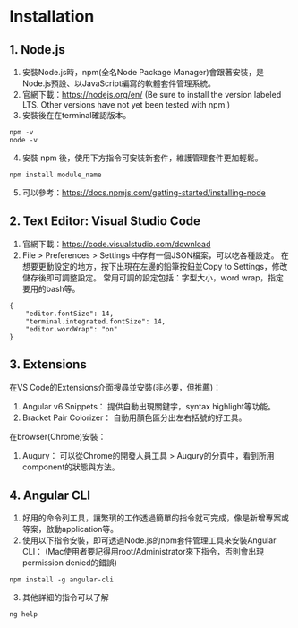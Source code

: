 # Installation

## 1. Node.js
1. 安裝Node.js時，npm(全名Node Package Manager)會跟著安裝，是Node.js預設、以JavaScript編寫的軟體套件管理系統。
2. 官網下載：https://nodejs.org/en/
(Be sure to install the version labeled LTS. Other versions have not yet been tested with npm.)
3. 安裝後在在terminal確認版本。
```
npm -v
node -v
```
4. 安裝 npm 後，使用下方指令可安裝新套件，維護管理套件更加輕鬆。
```
npm install module_name 
```
5. 可以參考：https://docs.npmjs.com/getting-started/installing-node

## 2. Text Editor: Visual Studio Code
1. 官網下載：https://code.visualstudio.com/download
2. File > Preferences > Settings 中存有一個JSON檔案，可以吃各種設定。
在想要更動設定的地方，按下出現在左邊的鉛筆按鈕並Copy to Settings，修改儲存後即可調整設定。
常用可調的設定包括：字型大小，word wrap，指定要用的bash等。
```
{
    "editor.fontSize": 14,
    "terminal.integrated.fontSize": 14,
    "editor.wordWrap": "on"
}
```

## 3. Extensions
在VS Code的Extensions介面搜尋並安裝(非必要，但推薦)：
1. Angular v6 Snippets：
提供自動出現關鍵字，syntax highlight等功能。
2. Bracket Pair Colorizer：
自動用顏色區分出左右括號的好工具。

在browser(Chrome)安裝：
1. Augury：
可以從Chrome的開發人員工具 > Augury的分頁中，看到所用component的狀態與方法。

## 4. Angular CLI
1. 好用的命令列工具，讓繁瑣的工作透過簡單的指令就可完成，像是新增專案或等案，啟動application等。
2. 使用以下指令安裝，即可透過Node.js的npm套件管理工具來安裝Angular CLI：
(Mac使用者要記得用root/Administrator來下指令，否則會出現permission denied的錯誤)
```
npm install -g angular-cli
```
3. 其他詳細的指令可以了解
```
ng help
```
